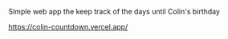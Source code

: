 Simple web app the keep track of the days until Colin's birthday

https://colin-countdown.vercel.app/